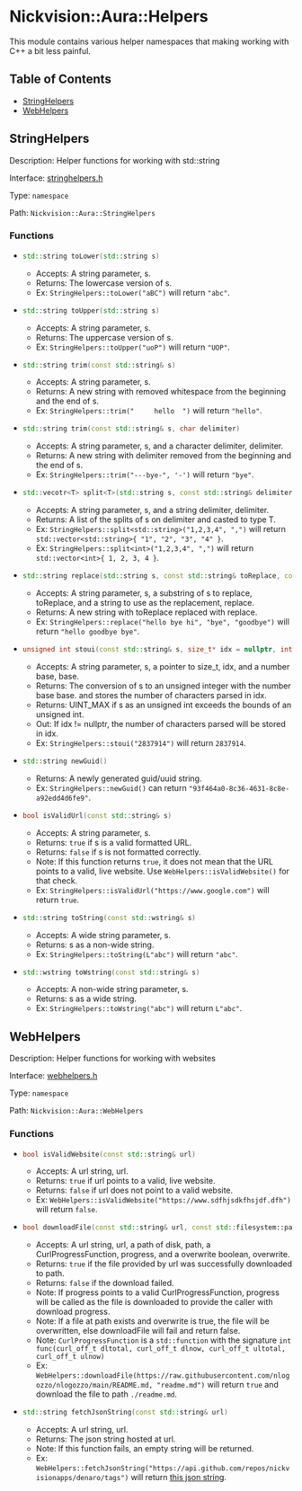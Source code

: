 # Nickvision::Aura::Helpers

This module contains various helper namespaces that making working with C++ a bit less painful.

## Table of Contents
- [StringHelpers](#stringhelpers)
- [WebHelpers](#webhelpers)

## StringHelpers
Description: Helper functions for working with std::string

Interface: [stringhelpers.h](/include/helpers/stringhelpers.h)

Type: `namespace`

Path: `Nickvision::Aura::StringHelpers`

### Functions
- ```cpp 
  std::string toLower(std::string s)
  ```
    - Accepts: A string parameter, s.
    - Returns: The lowercase version of s. 
    - Ex: `StringHelpers::toLower("aBC")` will return `"abc"`.
- ```cpp
  std::string toUpper(std::string s)
  ```
    - Accepts: A string parameter, s.
    - Returns: The uppercase version of s. 
    - Ex: `StringHelpers::toUpper("uoP")` will return `"UOP"`.
- ```cpp
  std::string trim(const std::string& s)
  ```
    - Accepts: A string parameter, s.
    - Returns: A new string with removed whitespace from the beginning and the end of s. 
    - Ex: `StringHelpers::trim("     hello  ")` will return `"hello"`.
- ```cpp
  std::string trim(const std::string& s, char delimiter)
  ```
    - Accepts: A string parameter, s, and a character delimiter, delimiter. 
    - Returns: A new string with delimiter removed from the beginning and the end of s.
    - Ex: `StringHelpers::trim("---bye-", '-')` will return `"bye"`.
- ```cpp
  std::vecotr<T> split<T>(std::string s, const std::string& delimiter)
  ```
    - Accepts: A string parameter, s, and a string delimiter, delimiter.
    - Returns: A list of the splits of s on delimiter and casted to type T. 
    - Ex: `StringHelpers::split<std::string>("1,2,3,4", ",")` will return `std::vector<std::string>{ "1", "2", "3", "4" }`.
    - Ex: `StringHelpers::split<int>("1,2,3,4", ",")` will return `std::vector<int>{ 1, 2, 3, 4 }`.
- ```cpp
  std::string replace(std::string s, const std::string& toReplace, const std::string& replace)
  ```
    - Accepts: A string parameter, s, a substring of s to replace, toReplace, and a string to use as the replacement, replace.
    - Returns: A new string with toReplace replaced with replace.
    - Ex: `StringHelpers::replace("hello bye hi", "bye", "goodbye")` will return `"hello goodbye bye"`.
- ```cpp
  unsigned int stoui(const std::string& s, size_t* idx = nullptr, int base = 10)
  ```
    - Accepts: A string parameter, s, a pointer to size_t, idx, and a number base, base.
    - Returns: The conversion of s to an unsigned integer with the number base base. and stores the number of characters parsed in idx.
    - Returns: UINT_MAX if s as an unsigned int exceeds the bounds of an unsigned int.
    - Out: If idx != nullptr, the number of characters parsed will be stored in idx.
    - Ex: `StringHelpers::stoui("2837914")` will return `2837914`.
- ```cpp
  std::string newGuid()
  ```
    - Returns: A newly generated guid/uuid string.
    - Ex: `StringHelpers::newGuid()` can return `"93f464a0-8c36-4631-8c8e-a92edd4d6fe9"`.
- ```cpp
  bool isValidUrl(const std::string& s)
  ```
    - Accepts: A string parameter, s.
    - Returns: `true` if s is a valid formatted URL.
    - Returns: `false` if s is not formatted correctly. 
    - Note: If this function returns `true`, it does not mean that the URL points to a valid, live website. Use `WebHelpers::isValidWebsite()` for that check.
    - Ex: `StringHelpers::isValidUrl("https://www.google.com")` will return `true`.
- ```cpp
  std::string toString(const std::wstring& s)
  ```
    - Accepts: A wide string parameter, s.
    - Returns: s as a non-wide string.
    - Ex: `StringHelpers::toString(L"abc")` will return `"abc"`.
- ```cpp
  std::wstring toWstring(const std::string& s)
  ```
    - Accepts: A non-wide string parameter, s.
    - Returns: s as a wide string.
    - Ex: `StringHelpers::toWstring("abc")` will return `L"abc"`.

## WebHelpers
Description: Helper functions for working with websites

Interface: [webhelpers.h](/include/helpers/webhelpers.h)

Type: `namespace`

Path: `Nickvision::Aura::WebHelpers`

### Functions
- ```cpp
  bool isValidWebsite(const std::string& url)
  ```
    - Accepts: A url string, url.
    - Returns: `true` if url points to a valid, live website.
    - Returns: `false` if url does not point to a valid website. 
    - Ex: `WebHelpers::isValidWebsite("https://www.sdfhjsdkfhsjdf.dfh")` will return `false`.
- ```cpp
  bool downloadFile(const std::string& url, const std::filesystem::path& path, const CurlProgressFunction& progress = {}, bool overwrite = true)
  ```
    - Accepts: A url string, url, a path of disk, path, a CurlProgressFunction, progress, and a overwrite boolean, overwrite. 
    - Returns: `true` if the file provided by url was successfully downloaded to path.
    - Returns: `false` if the download failed. 
    - Note: If progress points to a valid CurlProgressFunction, progress will be called as the file is downloaded to provide the caller with download progress. 
    - Note: If a file at path exists and overwrite is true, the file will be overwritten, else downloadFile will fail and return false.
    - Note: `CurlProgressFunction` is a `std::function` with the signature `int func(curl_off_t dltotal, curl_off_t dlnow, curl_off_t ultotal, curl_off_t ulnow)`
    - Ex: `WebHelpers::downloadFile(https://raw.githubusercontent.com/nlogozzo/nlogozzo/main/README.md, "readme.md")` will return `true` and download the file to path `./readme.md`.
- ```cpp
  std::string fetchJsonString(const std::string& url)
  ```
    - Accepts: A url string, url.
    - Returns: The json string hosted at url. 
    - Note: If this function fails, an empty string will be returned.
    - Ex: `WebHelpers::fetchJsonString("https://api.github.com/repos/nickvisionapps/denaro/tags")` will return [this json string](https://api.github.com/repos/nickvisionapps/denaro/tags).
